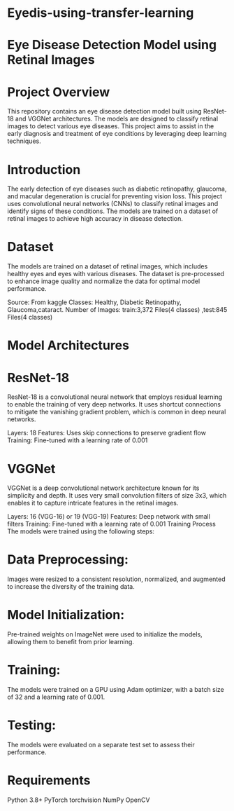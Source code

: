 # Eyedis-using-transfer-learning
# Eye Disease Detection Model using Retinal Images
# Project Overview
This repository contains an eye disease detection model built using ResNet-18 and VGGNet architectures. The models are designed to classify retinal images to detect various eye diseases. This project aims to assist in the early diagnosis and treatment of eye conditions by leveraging deep learning techniques.


# Introduction
The early detection of eye diseases such as diabetic retinopathy, glaucoma, and macular degeneration is crucial for preventing vision loss. This project uses convolutional neural networks (CNNs) to classify retinal images and identify signs of these conditions. The models are trained on a dataset of retinal images to achieve high accuracy in disease detection.

# Dataset
The models are trained on a dataset of retinal images, which includes healthy eyes and eyes with various diseases. The dataset is pre-processed to enhance image quality and normalize the data for optimal model performance.

Source: From kaggle
Classes: Healthy, Diabetic Retinopathy, Glaucoma,cataract.
Number of Images: train:3,372 Files(4 classes) ,test:845 Files(4 classes)
# Model Architectures
# ResNet-18
ResNet-18 is a convolutional neural network that employs residual learning to enable the training of very deep networks. It uses shortcut connections to mitigate the vanishing gradient problem, which is common in deep neural networks.

Layers: 18
Features: Uses skip connections to preserve gradient flow
Training: Fine-tuned with a learning rate of 0.001
# VGGNet
VGGNet is a deep convolutional network architecture known for its simplicity and depth. It uses very small convolution filters of size 3x3, which enables it to capture intricate features in the retinal images.

Layers: 16 (VGG-16) or 19 (VGG-19)
Features: Deep network with small filters
Training: Fine-tuned with a learning rate of 0.001
Training Process
The models were trained using the following steps:

# Data Preprocessing: 
Images were resized to a consistent resolution, normalized, and augmented to increase the diversity of the training data.
# Model Initialization:
Pre-trained weights on ImageNet were used to initialize the models, allowing them to benefit from prior learning.
# Training: 
The models were trained on a GPU using Adam optimizer, with a batch size of 32 and a learning rate of 0.001.
# Testing: 
The models were evaluated on a separate test set to assess their performance.
# Requirements
Python 3.8+
PyTorch
torchvision
NumPy
OpenCV
